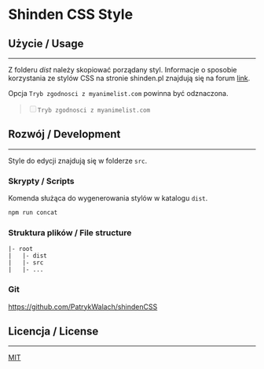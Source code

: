﻿# Shinden CSS Style

## Użycie / Usage

---

Z folderu _dist_ należy skopiować porządany styl.
Informacje o sposobie korzystania ze stylów CSS na stronie shinden.pl znajdują się na forum [link](https://forum.shinden.pl/index.php?threads/gotowe-wzory-styli-list-anime-i-mang.19824/).

Opcja `Tryb zgodnosci z myanimelist.com` powinna być odznaczona.

> <input type="checkbox" disabled>`Tryb zgodnosci z myanimelist.com`

## Rozwój / Development

---

Style do edycji znajdują się w folderze `src`.

### Skrypty / Scripts

Komenda służąca do wygenerowania stylów w katalogu `dist`.

```bash
npm run concat
```

### Struktura plików / File structure

```
|- root
|   |- dist
|   |- src
|   |- ...
```

### Git

<https://github.com/PatrykWalach/shindenCSS>

## Licencja / License

---

[MIT](https://github.com/PatrykWalach/shindenCSS/blob/master/LICENSE)
